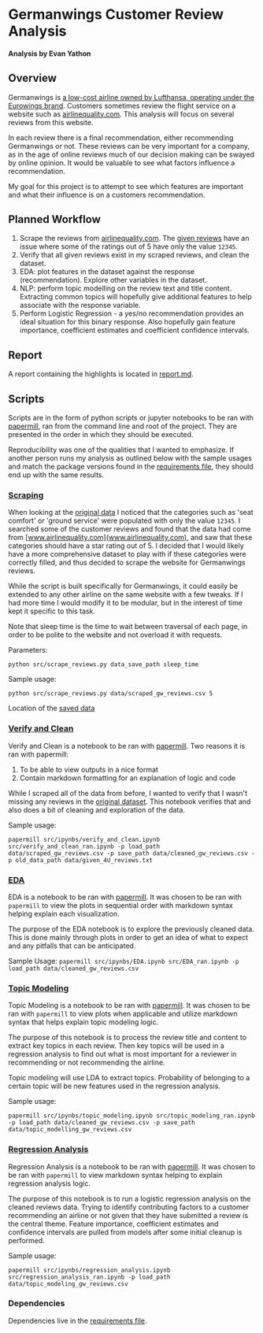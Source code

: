 # Germanwings Customer Review Analysis
#### Analysis by Evan Yathon

## Overview

Germanwings is [a low-cost airline owned by Lufthansa, operating under the Eurowings brand](https://en.wikipedia.org/wiki/Germanwings).  Customers sometimes review the flight service on a website such as [airlinequality.com](airlinequality.com).  This analysis will focus on several reviews from this website.

In each review there is a final recommendation, either recommending Germanwings or not.  These reviews can be very important for a company, as in the age of online reviews much of our decision making can be swayed by online opinion.  It would be valuable to see what factors influence a recommendation.  

My goal for this project is to attempt to see which features are important and what their influence is on a customers recommendation.

## Planned Workflow

1. Scrape the reviews from [airlinequality.com](airlinequality.com).  The [given reviews](data/given_4U_reviews.txt) have an issue where some of the ratings out of 5 have only the value `12345`.
2. Verify that all given reviews exist in my scraped reviews, and clean the dataset.
3. EDA: plot features in the dataset against the response (recommendation).  Explore other variables in the dataset.
4. NLP: perform topic modelling on the review text and title content.  Extracting common topics will hopefully give additional features to help associate with the response variable.
5. Perform Logistic Regression - a yes/no recommendation provides an ideal situation for this binary response.  Also hopefully gain feature importance, coefficient estimates and coefficient confidence intervals.

## Report

A report containing the highlights is located in [report.md](report/report.md).

## Scripts

Scripts are in the form of python scripts or jupyter notebooks to be ran with [papermill](https://github.com/nteract/papermill), ran from the command line and root of the project.  They are presented in the order in which they should be executed.

Reproducibility was one of the qualities that I wanted to emphasize.  If another person runs my analysis as outlined below with the sample usages and match the package versions found in the [requirements file](requirements.txt), they should end up with the same results.

### [Scraping](src/scrape_reviews.py)

When looking at the [original data](data/given_4U_reviews.txt) I noticed that the categories such as 'seat comfort' or 'ground service' were populated with only the value `12345`.  I searched some of the customer reviews and found that the data had come from [www.airlinequality.com](www.airlinequality.com), and saw that these categories should have a star rating out of 5.  I decided that I would likely have a more comprehensive dataset to play with if these categories were correctly filled, and thus decided to scrape the website for Germanwings reviews.

While the script is built specifically for Germanwings, it could easily be extended to any other airline on the same website with a few tweaks.  If I had more time I would modify it to be modular, but in the interest of time kept it specific to this task.

Note that sleep time is the time to wait between traversal of each page, in order to be polite to the website and not overload it with requests.

Parameters:

`python src/scrape_reviews.py data_save_path sleep_time`

Sample usage:

```
python src/scrape_reviews.py data/scraped_gw_reviews.csv 5
```

Location of the [saved data](data/cleaned_gw_reviews.csv)

### [Verify and Clean](src/verify_and_clean_ran.ipynb)

Verify and Clean is a notebook to be ran with [papermill](https://github.com/nteract/papermill).  Two reasons it is ran with papermill:
1. To be able to view outputs in a nice format
2. Contain markdown formatting for an explanation of logic and code

While I scraped all of the data from before, I wanted to verify that I wasn't missing any reviews in the [original dataset](data/given_4U_reviews.txt).  This notebook verifies that and also does a bit of cleaning and exploration of the data.

Sample usage:

`papermill src/ipynbs/verify_and_clean.ipynb src/verify_and_clean_ran.ipynb -p load_path data/scraped_gw_reviews.csv -p save_path data/cleaned_gw_reviews.csv -p old_data_path data/given_4U_reviews.txt`

### [EDA](src/EDA_ran.ipynb)

EDA is a notebook to be ran with [papermill](https://github.com/nteract/papermill).  It was chosen to be ran with `papermill` to view the plots in sequential order with markdown syntax helping explain each visualization.

The purpose of the EDA notebook is to explore the previously cleaned data. This is done mainly through plots in order to get an idea of what to expect and any pitfalls that can be anticipated.

Sample Usage:
`papermill src/ipynbs/EDA.ipynb src/EDA_ran.ipynb -p load_path data/cleaned_gw_reviews.csv`

### [Topic Modeling](src/topic_modeling_ran.ipynb)

Topic Modeling is a notebook to be ran with [papermill](https://github.com/nteract/papermill).  It was chosen to be ran with `papermill` to view plots when applicable and utilize markdown syntax that helps explain topic modeling logic.

The purpose of this notebook is to process the review title and content to extract key topics in each review. Then key topics will be used in a regression analysis to find out what is most important for a reviewer in recommending or not recommending the airline.

Topic modeling will use LDA to extract topics. Probability of belonging to a certain topic will be new features used in the regression analysis.

Sample usage:

`papermill src/ipynbs/topic_modeling.ipynb src/topic_modeling_ran.ipynb -p load_path data/cleaned_gw_reviews.csv -p save_path data/topic_modelling_gw_reviews.csv`

### [Regression Analysis](src/regression_analysis_ran.ipynb)

Regression Analysis is a notebook to be ran with [papermill](https://github.com/nteract/papermill).  It was chosen to be ran with `papermill` to view markdown syntax helping to explain regression analysis logic.

The purpose of this notebook is to run a logistic regression analysis on the cleaned reviews data.  Trying to identify contributing factors to a customer recommending an airline or not given that they have submitted a review is the central theme.  Feature importance, coefficient estimates and confidence intervals are pulled from models after some initial cleanup is performed.

Sample usage:

`papermill src/ipynbs/regression_analysis.ipynb src/regression_analysis_ran.ipynb -p load_path data/topic_modeling_gw_reviews.csv`

### Dependencies

Dependencies live in the [requirements file](requirements.txt).
